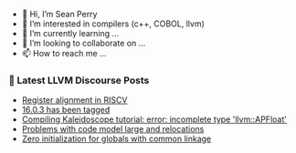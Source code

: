- 👋 Hi, I’m Sean Perry
- 👀 I’m interested in compilers (c++, COBOL, llvm)
- 🌱 I’m currently learning ...
- 💞️ I’m looking to collaborate on ...
- 📫 How to reach me ...

<!---
s66perry/s66perry is a ✨ special ✨ repository because its `README.md` (this file) appears on your GitHub profile.
You can click the Preview link to take a look at your changes.
--->
### 📕 Latest LLVM Discourse Posts

<!-- DISCOURSE-LLVM:START -->
- [Register alignment in RISCV](https://discourse.llvm.org/t/register-alignment-in-riscv/70502#post_2)
- [16.0.3 has been tagged](https://discourse.llvm.org/t/16-0-3-has-been-tagged/70340#post_7)
- [Compiling Kaleidoscope tutorial: error: incomplete type &#39;llvm::APFloat&#39;](https://discourse.llvm.org/t/compiling-kaleidoscope-tutorial-error-incomplete-type-llvm-apfloat/70512#post_1)
- [Problems with code model large and relocations](https://discourse.llvm.org/t/problems-with-code-model-large-and-relocations/70511#post_1)
- [Zero initialization for globals with common linkage](https://discourse.llvm.org/t/zero-initialization-for-globals-with-common-linkage/1762#post_7)
<!-- DISCOURSE-LLVM:END -->
